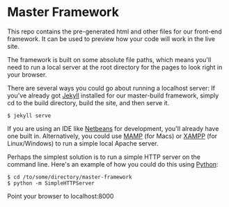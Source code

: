Master Framework
================

This repo contains the pre-generated html and other files for our front-end framework. It can be used to preview how your code will work in the live site.

The framework is built on some absolute file paths, which means you'll need to run a local server at the root directory for the pages to look right in your browser.

There are several ways you could go about running a localhost server: If you've already got [Jekyll](http://jekyllrb.com/docs/quickstart/) installed for our master-build framework, simply cd to the build directory, build the site, and then serve it.

    $ jekyll serve

If you are using an IDE like [Netbeans](https://netbeans.org/) for development, you'll already have one built in. Alternatively, you could use [MAMP](http://www.mamp.info/en/index.html) (for Macs) or [XAMPP](http://www.apachefriends.org/en/xampp.html) (for Linux/Windows) to run a simple local Apache server.

Perhaps the simplest solution is to run a simple HTTP server on the command line. Here's an example of how you could do this using [Python](http://www.linuxjournal.com/content/tech-tip-really-simple-http-server-python):

    $ cd /to/some/directory/master-framework
    $ python -m SimpleHTTPServer
    
Point your browser to localhost:8000
